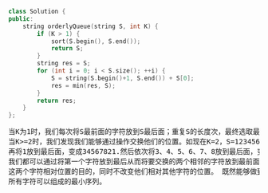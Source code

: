 ```CPP
class Solution {
public:
    string orderlyQueue(string S, int K) {
        if (K > 1) {
            sort(S.begin(), S.end());
            return S;
        }
        string res = S;
        for (int i = 0; i < S.size(); ++i) {
            S = string(S.begin()+1, S.end()) + S[0];
            res = min(res, S);
        }
        return res;
    }
};
```
<pre>
当K为1时，我们每次将S最前面的字符放到S最后面；重复S的长度次，最终选取最小的那个；
当K>=2时，我们发现我们能够通过操作交换他们的位置。如现在K=2，S=12345678，我们要交换1和2的位置。可以先将2放到最后面，变成13456782；
再将1放到最后面，变成34567821.然后依次将3、4、5、6、7、8放到最后面，变成21345678，这样就达到了交换1和2的目的。对于所有K>=2的情况，
我们都可以通过将第一个字符放到最后从而将要交换的两个相邻的字符放到最前面，然后将第二个放到最后面；接着将第一个放到最后面，这样就达到了交换
这两个字符相对位置的目的，同时不改变他们相对其他字符的位置。 既然能够做到这点，我们其实可以通过冒泡来达到排序的目的，最终我们能够得到
所有字符可以组成的最小序列。
</pre>
